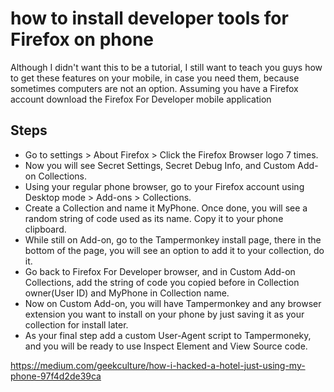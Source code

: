 # how to install developer tools for Firefox on phone 

Although I didn't want this to be a tutorial, I still want to teach you guys how to get these features on your mobile, in case you need them, because sometimes computers are not an option.
Assuming you have a Firefox account download the Firefox For Developer mobile application
## Steps
* Go to settings > About Firefox > Click the Firefox Browser logo 7 times.
* Now you will see Secret Settings, Secret Debug Info, and Custom Add-on Collections.
* Using your regular phone browser, go to your Firefox account using Desktop mode > Add-ons > Collections.
* Create a Collection and name it MyPhone. Once done, you will see a random string of code used as its name. Copy it to your phone clipboard.
* While still on Add-on, go to the Tampermonkey install page, there in the bottom of the page, you will see an option to add it to your collection, do it.
* Go back to Firefox For Developer browser, and in Custom Add-on Collections, add the string of code you copied before in Collection owner(User ID) and MyPhone in Collection name.
* Now on Custom Add-on, you will have Tampermonkey and any browser extension you want to install on your phone by just saving it as your collection for install later.
* As your final step add a custom User-Agent script to Tampermoneky, and you will be ready to use Inspect Element and View Source code.

https://medium.com/geekculture/how-i-hacked-a-hotel-just-using-my-phone-97f4d2de39ca
